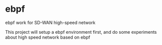 # ebpf
ebpf work for SD-WAN high-speed network

This project will setup a ebpf environment first, and do some experiments about high speed network based on ebpf
